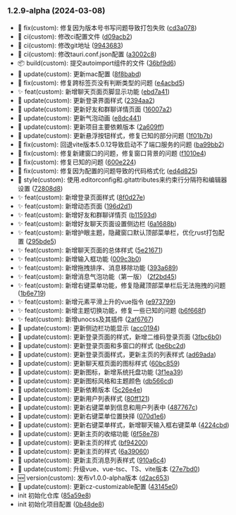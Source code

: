 ## <small>1.2.9-alpha (2024-03-08)</small>

* :bug: fix(custom): 修复因为版本号书写问题导致打包失败 ([cd3a078](https://github.com/nongyehong/HuLa-IM-Tauri/commit/cd3a078))
* :construction_worker: ci(custom): 修改ci配置文件 ([d09acb2](https://github.com/nongyehong/HuLa-IM-Tauri/commit/d09acb2))
* :construction_worker: ci(custom): 修改git地址 ([9943683](https://github.com/nongyehong/HuLa-IM-Tauri/commit/9943683))
* :construction_worker: ci(custom): 修改tauri.conf.json配置 ([a3002c8](https://github.com/nongyehong/HuLa-IM-Tauri/commit/a3002c8))
* :package: build(custom): 提交autoimport组件的文件 ([36bf9d6](https://github.com/nongyehong/HuLa-IM-Tauri/commit/36bf9d6))
* :sunflower: update(custom): 更新mac配置 ([8f8babd](https://github.com/nongyehong/HuLa-IM-Tauri/commit/8f8babd))
* :bug: fix(custom): 修复跨标签页没有判断类型的问题 ([e4acbd5](https://github.com/nongyehong/HuLa-IM-Tauri/commit/e4acbd5))
* :sparkles: feat(custom): 新增聊天页面页脚显示功能 ([ebd7a41](https://github.com/nongyehong/HuLa-IM-Tauri/commit/ebd7a41))
* :sunflower: update(custom): 更新登录界面样式 ([2394aa2](https://github.com/nongyehong/HuLa-IM-Tauri/commit/2394aa2))
* :sunflower: update(custom): 更新好友和群聊详情页面 ([16007a2](https://github.com/nongyehong/HuLa-IM-Tauri/commit/16007a2))
* :sunflower: update(custom): 更新气泡动画 ([e8dc441](https://github.com/nongyehong/HuLa-IM-Tauri/commit/e8dc441))
* :sunflower: update(custom): 更新项目主要依赖版本 ([2a609ff](https://github.com/nongyehong/HuLa-IM-Tauri/commit/2a609ff))
* :sunflower: update(custom): 更新悬浮按钮样式，修复已知的部分问题 ([1f01b7b](https://github.com/nongyehong/HuLa-IM-Tauri/commit/1f01b7b))
* :bug: fix(custom): 回退vite版本5.0.12导致启动不了端口服务的问题 ([ba99bb2](https://github.com/nongyehong/HuLa-IM-Tauri/commit/ba99bb2))
* :bug: fix(custom): 修复新建窗口的问题，修复窗口背景的问题 ([f1010e4](https://github.com/nongyehong/HuLa-IM-Tauri/commit/f1010e4))
* :bug: fix(custom): 修复已知的问题 ([600e224](https://github.com/nongyehong/HuLa-IM-Tauri/commit/600e224))
* :bug: fix(custom): 修复因为配置的问题导致的代码格式化 ([ed4d825](https://github.com/nongyehong/HuLa-IM-Tauri/commit/ed4d825))
* :lipstick: style(custom): 使用.editorconfig和.gitattributes来约束行分隔符和编辑器设置 ([72808d8](https://github.com/nongyehong/HuLa-IM-Tauri/commit/72808d8))
* :sparkles: feat(custom): 新增登录页面样式 ([8f0d27e](https://github.com/nongyehong/HuLa-IM-Tauri/commit/8f0d27e))
* :sparkles: feat(custom): 新增动态页面 ([196d2d1](https://github.com/nongyehong/HuLa-IM-Tauri/commit/196d2d1))
* :sparkles: feat(custom): 新增好友和群聊详情页 ([b11593d](https://github.com/nongyehong/HuLa-IM-Tauri/commit/b11593d))
* :sparkles: feat(custom): 新增好友聊天页面设置侧边栏 ([6a1688b](https://github.com/nongyehong/HuLa-IM-Tauri/commit/6a1688b))
* :sparkles: feat(custom): 新增护眼主题，隐藏窗口默认顶部菜单栏，优化rust打包配置 ([295bde5](https://github.com/nongyehong/HuLa-IM-Tauri/commit/295bde5))
* :sparkles: feat(custom): 新增聊天页面的总体样式 ([5e21671](https://github.com/nongyehong/HuLa-IM-Tauri/commit/5e21671))
* :sparkles: feat(custom): 新增输入框功能 ([009c3b0](https://github.com/nongyehong/HuLa-IM-Tauri/commit/009c3b0))
* :sparkles: feat(custom): 新增拖拽排序、消息移除功能 ([393a689](https://github.com/nongyehong/HuLa-IM-Tauri/commit/393a689))
* :sparkles: feat(custom): 新增消息气泡功能（第一版） ([2f2bd45](https://github.com/nongyehong/HuLa-IM-Tauri/commit/2f2bd45))
* :sparkles: feat(custom): 新增右键菜单功能，修复隐藏顶部菜单栏后无法拖拽的问题 ([1b6e719](https://github.com/nongyehong/HuLa-IM-Tauri/commit/1b6e719))
* :sparkles: feat(custom): 新增元素平滑上升的vue指令 ([e973799](https://github.com/nongyehong/HuLa-IM-Tauri/commit/e973799))
* :sparkles: feat(custom): 新增主题切换功能，修复一些已知的问题 ([b6f668f](https://github.com/nongyehong/HuLa-IM-Tauri/commit/b6f668f))
* :sparkles: feat(custom): 新增unocss及其插件 ([2af6767](https://github.com/nongyehong/HuLa-IM-Tauri/commit/2af6767))
* :sunflower: update(custom): 更新侧边栏功能显示 ([acc0194](https://github.com/nongyehong/HuLa-IM-Tauri/commit/acc0194))
* :sunflower: update(custom): 更新登录页面的样式，新增二维码登录页面 ([3fbc6b0](https://github.com/nongyehong/HuLa-IM-Tauri/commit/3fbc6b0))
* :sunflower: update(custom): 更新登录页面和多窗口的样式 ([be6bc2d](https://github.com/nongyehong/HuLa-IM-Tauri/commit/be6bc2d))
* :sunflower: update(custom): 更新登录页面样式，更新主页的列表样式 ([ad69ada](https://github.com/nongyehong/HuLa-IM-Tauri/commit/ad69ada))
* :sunflower: update(custom): 更新聊天框页面的图标样式 ([60bc859](https://github.com/nongyehong/HuLa-IM-Tauri/commit/60bc859))
* :sunflower: update(custom): 更新图标，新增系统托盘功能 ([3f1ea39](https://github.com/nongyehong/HuLa-IM-Tauri/commit/3f1ea39))
* :sunflower: update(custom): 更新图标风格和主题颜色 ([db566cd](https://github.com/nongyehong/HuLa-IM-Tauri/commit/db566cd))
* :sunflower: update(custom): 更新依赖版本 ([5c26e4e](https://github.com/nongyehong/HuLa-IM-Tauri/commit/5c26e4e))
* :sunflower: update(custom): 更新用户列表样式 ([80ff121](https://github.com/nongyehong/HuLa-IM-Tauri/commit/80ff121))
* :sunflower: update(custom): 更新右键菜单到信息和用户列表中 ([487767c](https://github.com/nongyehong/HuLa-IM-Tauri/commit/487767c))
* :sunflower: update(custom): 更新右键菜单位置抉择 ([070d1e6](https://github.com/nongyehong/HuLa-IM-Tauri/commit/070d1e6))
* :sunflower: update(custom): 更新右键菜单样式，新增聊天输入框右键菜单 ([4224cbd](https://github.com/nongyehong/HuLa-IM-Tauri/commit/4224cbd))
* :sunflower: update(custom): 更新主页的收缩功能 ([6f58e78](https://github.com/nongyehong/HuLa-IM-Tauri/commit/6f58e78))
* :sunflower: update(custom): 更新主页的样式 ([bf94200](https://github.com/nongyehong/HuLa-IM-Tauri/commit/bf94200))
* :sunflower: update(custom): 更新主页的样式 ([6a39060](https://github.com/nongyehong/HuLa-IM-Tauri/commit/6a39060))
* :sunflower: update(custom): 更新主页消息列表样式 ([910a6c4](https://github.com/nongyehong/HuLa-IM-Tauri/commit/910a6c4))
* :sunflower: update(custom): 升级vue、vue-tsc、TS、vite版本 ([27e7bd0](https://github.com/nongyehong/HuLa-IM-Tauri/commit/27e7bd0))
* :new: version(custom): 发布v1.0.0-alpha版本 ([d2ac653](https://github.com/nongyehong/HuLa-IM-Tauri/commit/d2ac653))
* :sunflower: update(custom): 更新cz-customizable配置 ([43145e0](https://github.com/nongyehong/HuLa-IM-Tauri/commit/43145e0))
* init 初始化仓库 ([85a59e8](https://github.com/nongyehong/HuLa-IM-Tauri/commit/85a59e8))
* init 初始化项目配置 ([0b48de8](https://github.com/nongyehong/HuLa-IM-Tauri/commit/0b48de8))



